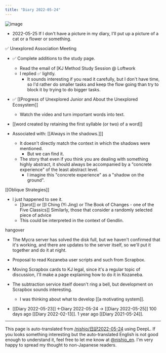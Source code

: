```yaml
---
title: "Diary 2022-05-24"
---
```


![image](https://gyazo.com/7e32078e270e8299e164127b7a3b9dbf/thumb/1000)
- 2022-05-25 If I don't have a picture in my diary, I'll put up a picture of a cat or a flower or something.

✅ Unexplored Association Meeting
- ✅ Complete additions to the study page.
    - Read the email of [KJ Method Study Session @ Loftwork
    - I replied ✅ lightly.
        - It sounds interesting if you read it carefully, but I don't have time, so I'd rather do smaller tasks and keep the flow going than try to block it by trying to do bigger tasks.
- ✅ [[Progress of Unexplored Junior and About the Unexplored Ecosystem]]
    - Watch the video and turn important words into text.

- [[word created by retaining the first syllable (or two) of a word]]
- Associated with: [[Always in the shadows.]]]
    - It doesn't directly match the context in which the shadows were mentioned.
        - But we can find it.
    - The story that even if you think you are dealing with something highly abstract, it should always be accompanied by a "concrete experience" of the least abstract level.
        - I imagine this "concrete experience" as a "shadow on the ground".

[[Oblique Strategies]]
- I just happened to see it.
    - [[tarot]] or [[I Ching (Yi Jing) or The Book of Changes - one of the Five Classics]] Similarly, those that consider a randomly selected piece of advice
    - This could be interpreted in the context of Gendlin.

hangover
- The Mycra server has solved the disk full, but we haven't confirmed that it's working, and there are updates to the server itself, so we'll put it together and do it at night.

- Proposal to read Kozaneba user scripts and such from Scrapbox.
- Moving Scrapbox cards to KJ legal, since it's a regular topic of discussion, I'll make a page explaining how to do it in Kozaneba.
- The subtraction service itself doesn't ring a bell, but development on Scrapbox sounds interesting.
    - I was thinking about what to develop [[a motivating system]].

- [[Diary 2022-05-23]] ←Diary 2022-05-24 → [[Diary 2022-05-25]]
100 days ago [[Diary 2022-02-13]].
1 year ago [[Diary 2021-05-24]].
---
This page is auto-translated from [/nishio/日記2022-05-24](https://scrapbox.io/nishio/日記2022-05-24) using DeepL. If you looks something interesting but the auto-translated English is not good enough to understand it, feel free to let me know at [@nishio_en](https://twitter.com/nishio_en). I'm very happy to spread my thought to non-Japanese readers.